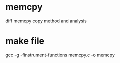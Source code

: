 # memcpy
diff memcpy copy method and analysis
# make file
gcc -g -finstrument-functions memcpy.c -o memcpy
